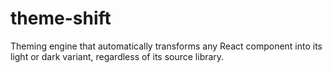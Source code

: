 # theme-shift
Theming engine that automatically transforms any React component into its light or dark variant, regardless of its source library.
